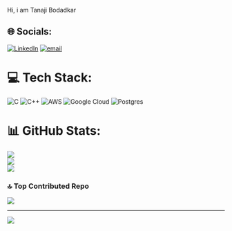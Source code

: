 Hi, i am Tanaji Bodadkar







## 🌐 Socials:
[![LinkedIn](https://img.shields.io/badge/LinkedIn-%230077B5.svg?logo=linkedin&logoColor=white)](https://linkedin.com/in/www.linkedin.com/in/tanaji-bodadkar-3b96222a0) [![email](https://img.shields.io/badge/Email-D14836?logo=gmail&logoColor=white)](mailto:tanajibodadkar@gmail.com) 

# 💻 Tech Stack:
![C](https://img.shields.io/badge/c-%2300599C.svg?style=for-the-badge&logo=c&logoColor=white) ![C++](https://img.shields.io/badge/c++-%2300599C.svg?style=for-the-badge&logo=c%2B%2B&logoColor=white) ![AWS](https://img.shields.io/badge/AWS-%23FF9900.svg?style=for-the-badge&logo=amazon-aws&logoColor=white) ![Google Cloud](https://img.shields.io/badge/GoogleCloud-%234285F4.svg?style=for-the-badge&logo=google-cloud&logoColor=white) ![Postgres](https://img.shields.io/badge/postgres-%23316192.svg?style=for-the-badge&logo=postgresql&logoColor=white)
# 📊 GitHub Stats:
![](https://github-readme-stats.vercel.app/api?username=Tanaji-Bodadkar&theme=merko&hide_border=false&include_all_commits=false&count_private=false)<br/>
![](https://nirzak-streak-stats.vercel.app/?user=Tanaji-Bodadkar&theme=merko&hide_border=false)<br/>
![](https://github-readme-stats.vercel.app/api/top-langs/?username=Tanaji-Bodadkar&theme=merko&hide_border=false&include_all_commits=false&count_private=false&layout=compact)

### 🔝 Top Contributed Repo
![](https://github-contributor-stats.vercel.app/api?username=Tanaji-Bodadkar&limit=5&theme=dark&combine_all_yearly_contributions=true)

---
[![](https://visitcount.itsvg.in/api?id=Tanaji-Bodadkar&icon=0&color=0)](https://visitcount.itsvg.in)

<!-- Proudly created with GPRM ( https://gprm.itsvg.in ) -->
